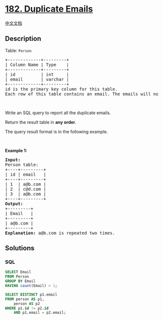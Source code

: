 # [182. Duplicate Emails](https://leetcode.com/problems/duplicate-emails)

[中文文档](/solution/0100-0199/0182.Duplicate%20Emails/README.md)

## Description

<p>Table: <code>Person</code></p>

<pre>
+-------------+---------+
| Column Name | Type    |
+-------------+---------+
| id          | int     |
| email       | varchar |
+-------------+---------+
id is the primary key column for this table.
Each row of this table contains an email. The emails will not contain uppercase letters.
</pre>

<p>&nbsp;</p>

<p>Write an SQL query to report all the duplicate emails.</p>

<p>Return the result table in <strong>any order</strong>.</p>

<p>The query result format is in the following example.</p>

<p>&nbsp;</p>
<p><strong class="example">Example 1:</strong></p>

<pre>
<strong>Input:</strong> 
Person table:
+----+---------+
| id | email   |
+----+---------+
| 1  | a@b.com |
| 2  | c@d.com |
| 3  | a@b.com |
+----+---------+
<strong>Output:</strong> 
+---------+
| Email   |
+---------+
| a@b.com |
+---------+
<strong>Explanation:</strong> a@b.com is repeated two times.
</pre>

## Solutions

<!-- tabs:start -->

### **SQL**

```sql
SELECT Email
FROM Person
GROUP BY Email
HAVING count(Email) > 1;
```

```sql
SELECT DISTINCT p1.email
FROM person AS p1,
    person AS p2
WHERE p1.id != p2.id
    AND p1.email = p2.email;
```

<!-- tabs:end -->

